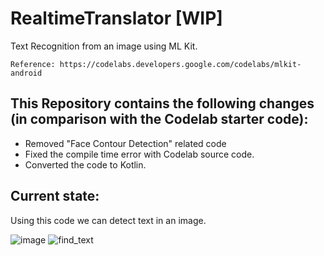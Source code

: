 # RealtimeTranslator [WIP]
Text Recognition from an image using ML Kit.
```
Reference: https://codelabs.developers.google.com/codelabs/mlkit-android
```
## This Repository contains the following changes (in comparison with the Codelab starter code):
- Removed "Face Contour Detection" related code
- Fixed the compile time error with Codelab source code.
- Converted the code to Kotlin.

## Current state:
Using this code we can detect text in an image.

![image](https://github.com/kavya24395/RealtimeTranslator/assets/25947143/16e4f12c-0e0d-4ccf-a8ec-988b5194c0a6) ![find_text](https://github.com/kavya24395/RealtimeTranslator/assets/25947143/4db1d93a-0891-4910-aa50-25353321970f)
